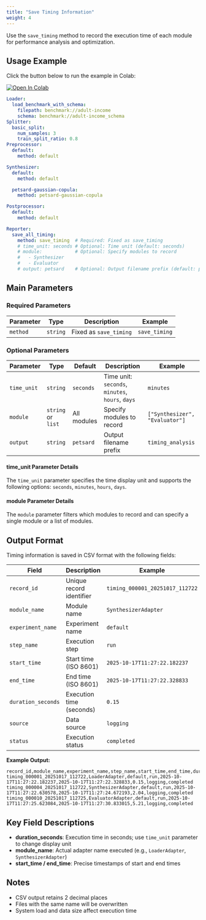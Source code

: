 ```yaml
---
title: "Save Timing Information"
weight: 4
---
```


Use the `save_timing` method to record the execution time of each module for performance analysis and optimization.

## Usage Example

Click the button below to run the example in Colab:

[![Open In Colab](https://colab.research.google.com/assets/colab-badge.svg)](https://colab.research.google.com/github/nics-tw/petsard/blob/main/demo/petsard-yaml/reporter-yaml/reporter_save-timing.ipynb)

```yaml
Loader:
  load_benchmark_with_schema:
    filepath: benchmark://adult-income
    schema: benchmark://adult-income_schema
Splitter:
  basic_split:
    num_samples: 3
    train_split_ratio: 0.8
Preprocessor:
  default:
    method: default

Synthesizer:
  default:
    method: default

  petsard-gaussian-copula:
    method: petsard-gaussian-copula

Postprocessor:
  default:
    method: default

Reporter:
  save_all_timing:
    method: save_timing  # Required: Fixed as save_timing
    # time_unit: seconds # Optional: Time unit (default: seconds)
    # module:            # Optional: Specify modules to record
    #   - Synthesizer
    #   - Evaluator
    # output: petsard    # Optional: Output filename prefix (default: petsard)
```

## Main Parameters

### Required Parameters

| Parameter | Type | Description | Example |
|-----------|------|-------------|---------|
| `method` | `string` | Fixed as `save_timing` | `save_timing` |

### Optional Parameters

| Parameter | Type | Default | Description | Example |
|-----------|------|---------|-------------|---------|
| `time_unit` | `string` | `seconds` | Time unit: `seconds`, `minutes`, `hours`, `days` | `minutes` |
| `module` | `string` or `list` | All modules | Specify modules to record | `["Synthesizer", "Evaluator"]` |
| `output` | `string` | `petsard` | Output filename prefix | `timing_analysis` |

#### time_unit Parameter Details

The `time_unit` parameter specifies the time display unit and supports the following options: `seconds`, `minutes`, `hours`, `days`.

#### module Parameter Details

The `module` parameter filters which modules to record and can specify a single module or a list of modules.

## Output Format

Timing information is saved in CSV format with the following fields:

| Field | Description | Example |
|-------|-------------|---------|
| `record_id` | Unique record identifier | `timing_000001_20251017_112722` |
| `module_name` | Module name | `SynthesizerAdapter` |
| `experiment_name` | Experiment name | `default` |
| `step_name` | Execution step | `run` |
| `start_time` | Start time (ISO 8601) | `2025-10-17T11:27:22.182237` |
| `end_time` | End time (ISO 8601) | `2025-10-17T11:27:22.328833` |
| `duration_seconds` | Execution time (seconds) | `0.15` |
| `source` | Data source | `logging` |
| `status` | Execution status | `completed` |

**Example Output:**
```csv
record_id,module_name,experiment_name,step_name,start_time,end_time,duration_seconds,source,status
timing_000001_20251017_112722,LoaderAdapter,default,run,2025-10-17T11:27:22.182237,2025-10-17T11:27:22.328833,0.15,logging,completed
timing_000004_20251017_112722,SynthesizerAdapter,default,run,2025-10-17T11:27:22.630578,2025-10-17T11:27:24.672193,2.04,logging,completed
timing_000010_20251017_112725,EvaluatorAdapter,default,run,2025-10-17T11:27:25.623084,2025-10-17T11:27:30.833015,5.21,logging,completed
```

## Key Field Descriptions

- **duration_seconds**: Execution time in seconds; use `time_unit` parameter to change display unit
- **module_name**: Actual adapter name executed (e.g., `LoaderAdapter`, `SynthesizerAdapter`)
- **start_time / end_time**: Precise timestamps of start and end times

## Notes

- CSV output retains 2 decimal places
- Files with the same name will be overwritten
- System load and data size affect execution time